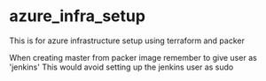 # azure_infra_setup
This is for azure infrastructure setup using terraform and packer

When creating master from packer image remember to give user as 'jenkins'
This would avoid setting up the jenkins user as sudo